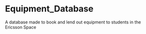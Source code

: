 # Equipment_Database
A database made to book and lend out equipment to students in the Ericsson Space
